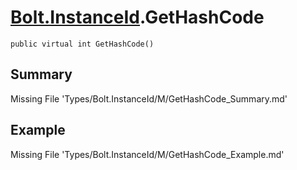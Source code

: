 # [Bolt.InstanceId](Types/Bolt.InstanceId.md).GetHashCode
`public virtual int GetHashCode()`
## Summary
Missing File 'Types/Bolt.InstanceId/M/GetHashCode_Summary.md'
## Example
Missing File 'Types/Bolt.InstanceId/M/GetHashCode_Example.md'
